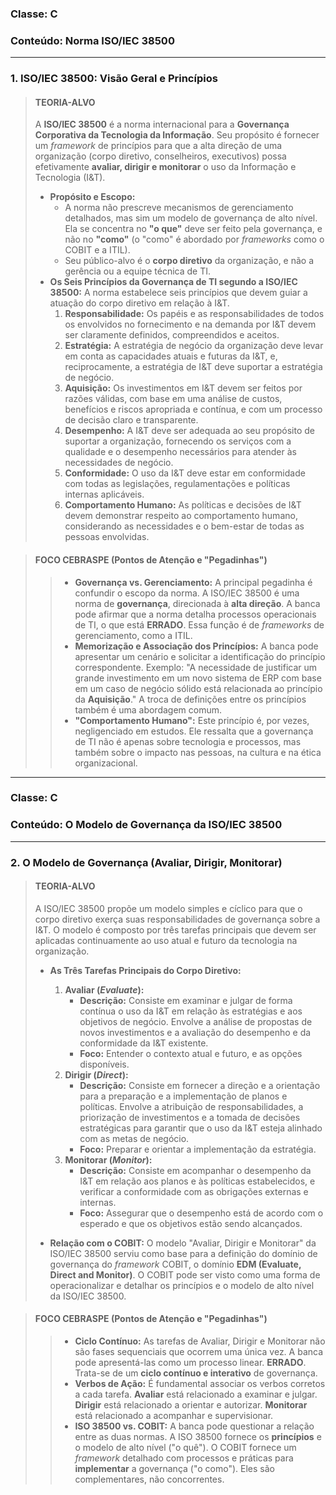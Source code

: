 ### **Classe:** C
### **Conteúdo:** Norma ISO/IEC 38500

---

### **1. ISO/IEC 38500: Visão Geral e Princípios**

> #### **TEORIA-ALVO**
> A **ISO/IEC 38500** é a norma internacional para a **Governança Corporativa da Tecnologia da Informação**. Seu propósito é fornecer um *framework* de princípios para que a alta direção de uma organização (corpo diretivo, conselheiros, executivos) possa efetivamente **avaliar, dirigir e monitorar** o uso da Informação e Tecnologia (I&T).
>
> * **Propósito e Escopo:**
>     * A norma não prescreve mecanismos de gerenciamento detalhados, mas sim um modelo de governança de alto nível. Ela se concentra no **"o que"** deve ser feito pela governança, e não no **"como"** (o "como" é abordado por *frameworks* como o COBIT e a ITIL).
>     * Seu público-alvo é o **corpo diretivo** da organização, e não a gerência ou a equipe técnica de TI.
> * **Os Seis Princípios da Governança de TI segundo a ISO/IEC 38500:** A norma estabelece seis princípios que devem guiar a atuação do corpo diretivo em relação à I&T.
>     1.  **Responsabilidade:** Os papéis e as responsabilidades de todos os envolvidos no fornecimento e na demanda por I&T devem ser claramente definidos, compreendidos e aceitos.
>     2.  **Estratégia:** A estratégia de negócio da organização deve levar em conta as capacidades atuais e futuras da I&T, e, reciprocamente, a estratégia de I&T deve suportar a estratégia de negócio.
>     3.  **Aquisição:** Os investimentos em I&T devem ser feitos por razões válidas, com base em uma análise de custos, benefícios e riscos apropriada e contínua, e com um processo de decisão claro e transparente.
>     4.  **Desempenho:** A I&T deve ser adequada ao seu propósito de suportar a organização, fornecendo os serviços com a qualidade e o desempenho necessários para atender às necessidades de negócio.
>     5.  **Conformidade:** O uso da I&T deve estar em conformidade com todas as legislações, regulamentações e políticas internas aplicáveis.
>     6.  **Comportamento Humano:** As políticas e decisões de I&T devem demonstrar respeito ao comportamento humano, considerando as necessidades e o bem-estar de todas as pessoas envolvidas.

> #### **FOCO CEBRASPE (Pontos de Atenção e "Pegadinhas")**
> > * **Governança vs. Gerenciamento:** A principal pegadinha é confundir o escopo da norma. A ISO/IEC 38500 é uma norma de **governança**, direcionada à **alta direção**. A banca pode afirmar que a norma detalha processos operacionais de TI, o que está **ERRADO**. Essa função é de *frameworks* de gerenciamento, como a ITIL.
> > * **Memorização e Associação dos Princípios:** A banca pode apresentar um cenário e solicitar a identificação do princípio correspondente. Exemplo: "A necessidade de justificar um grande investimento em um novo sistema de ERP com base em um caso de negócio sólido está relacionada ao princípio da **Aquisição**." A troca de definições entre os princípios também é uma abordagem comum.
> > * **"Comportamento Humano":** Este princípio é, por vezes, negligenciado em estudos. Ele ressalta que a governança de TI não é apenas sobre tecnologia e processos, mas também sobre o impacto nas pessoas, na cultura e na ética organizacional.

---

### **Classe:** C
### **Conteúdo:** O Modelo de Governança da ISO/IEC 38500

---

### **2. O Modelo de Governança (Avaliar, Dirigir, Monitorar)**

> #### **TEORIA-ALVO**
> A ISO/IEC 38500 propõe um modelo simples e cíclico para que o corpo diretivo exerça suas responsabilidades de governança sobre a I&T. O modelo é composto por três tarefas principais que devem ser aplicadas continuamente ao uso atual e futuro da tecnologia na organização.
>
> * **As Três Tarefas Principais do Corpo Diretivo:**
>     1.  **Avaliar (*Evaluate*):**
>         * **Descrição:** Consiste em examinar e julgar de forma contínua o uso da I&T em relação às estratégias e aos objetivos de negócio. Envolve a análise de propostas de novos investimentos e a avaliação do desempenho e da conformidade da I&T existente.
>         * **Foco:** Entender o contexto atual e futuro, e as opções disponíveis.
>     2.  **Dirigir (*Direct*):**
>         * **Descrição:** Consiste em fornecer a direção e a orientação para a preparação e a implementação de planos e políticas. Envolve a atribuição de responsabilidades, a priorização de investimentos e a tomada de decisões estratégicas para garantir que o uso da I&T esteja alinhado com as metas de negócio.
>         * **Foco:** Preparar e orientar a implementação da estratégia.
>     3.  **Monitorar (*Monitor*):**
>         * **Descrição:** Consiste em acompanhar o desempenho da I&T em relação aos planos e às políticas estabelecidos, e verificar a conformidade com as obrigações externas e internas.
>         * **Foco:** Assegurar que o desempenho está de acordo com o esperado e que os objetivos estão sendo alcançados.
>
> * **Relação com o COBIT:** O modelo "Avaliar, Dirigir e Monitorar" da ISO/IEC 38500 serviu como base para a definição do domínio de governança do *framework* COBIT, o domínio **EDM (Evaluate, Direct and Monitor)**. O COBIT pode ser visto como uma forma de operacionalizar e detalhar os princípios e o modelo de alto nível da ISO/IEC 38500.

> #### **FOCO CEBRASPE (Pontos de Atenção e "Pegadinhas")**
> > * **Ciclo Contínuo:** As tarefas de Avaliar, Dirigir e Monitorar não são fases sequenciais que ocorrem uma única vez. A banca pode apresentá-las como um processo linear. **ERRADO**. Trata-se de um **ciclo contínuo e interativo** de governança.
> > * **Verbos de Ação:** É fundamental associar os verbos corretos a cada tarefa. **Avaliar** está relacionado a examinar e julgar. **Dirigir** está relacionado a orientar e autorizar. **Monitorar** está relacionado a acompanhar e supervisionar.
> > * **ISO 38500 vs. COBIT:** A banca pode questionar a relação entre as duas normas. A ISO 38500 fornece os **princípios** e o modelo de alto nível ("o quê"). O COBIT fornece um *framework* detalhado com processos e práticas para **implementar** a governança ("o como"). Eles são complementares, não concorrentes.
